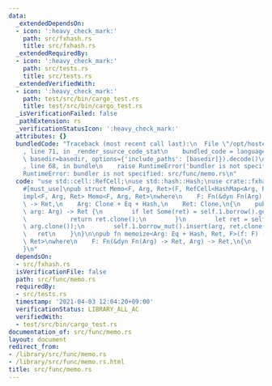 ```yaml
---
data:
  _extendedDependsOn:
  - icon: ':heavy_check_mark:'
    path: src/fxhash.rs
    title: src/fxhash.rs
  _extendedRequiredBy:
  - icon: ':heavy_check_mark:'
    path: src/tests.rs
    title: src/tests.rs
  _extendedVerifiedWith:
  - icon: ':heavy_check_mark:'
    path: test/src/bin/cargo_test.rs
    title: test/src/bin/cargo_test.rs
  _isVerificationFailed: false
  _pathExtension: rs
  _verificationStatusIcon: ':heavy_check_mark:'
  attributes: {}
  bundledCode: "Traceback (most recent call last):\n  File \"/opt/hostedtoolcache/Python/3.9.2/x64/lib/python3.9/site-packages/onlinejudge_verify/documentation/build.py\"\
    , line 71, in _render_source_code_stat\n    bundled_code = language.bundle(stat.path,\
    \ basedir=basedir, options={'include_paths': [basedir]}).decode()\n  File \"/opt/hostedtoolcache/Python/3.9.2/x64/lib/python3.9/site-packages/onlinejudge_verify/languages/user_defined.py\"\
    , line 68, in bundle\n    raise RuntimeError('bundler is not specified: {}'.format(path.as_posix()))\n\
    RuntimeError: bundler is not specified: src/func/memo.rs\n"
  code: "use std::cell::RefCell;\nuse std::hash::Hash;\nuse crate::fxhash::*;\n\n\
    #[must_use]\npub struct Memo<F, Arg, Ret>(F, RefCell<HashMap<Arg, Ret>>);\n\n\
    impl<F, Arg, Ret> Memo<F, Arg, Ret>\nwhere\n    F: Fn(&dyn Fn(Arg) -> Ret, Arg)\
    \ -> Ret,\n    Arg: Clone + Eq + Hash,\n    Ret: Clone,\n{\n    pub fn call(&self,\
    \ arg: Arg) -> Ret {\n        if let Some(ret) = self.1.borrow().get(&arg) {\n\
    \            return ret.clone();\n        }\n        let ret = self.0(&|arg| self.call(arg),\
    \ arg.clone());\n        self.1.borrow_mut().insert(arg, ret.clone());\n     \
    \   ret\n    }\n}\n\npub fn memoize<Arg: Eq + Hash, Ret, F>(f: F) -> Memo<F, Arg,\
    \ Ret>\nwhere\n    F: Fn(&dyn Fn(Arg) -> Ret, Arg) -> Ret,\n{\n    Memo(f, RefCell::new(HashMap::default()))\n\
    }\n"
  dependsOn:
  - src/fxhash.rs
  isVerificationFile: false
  path: src/func/memo.rs
  requiredBy:
  - src/tests.rs
  timestamp: '2021-04-03 12:04:20+09:00'
  verificationStatus: LIBRARY_ALL_AC
  verifiedWith:
  - test/src/bin/cargo_test.rs
documentation_of: src/func/memo.rs
layout: document
redirect_from:
- /library/src/func/memo.rs
- /library/src/func/memo.rs.html
title: src/func/memo.rs
---
```

